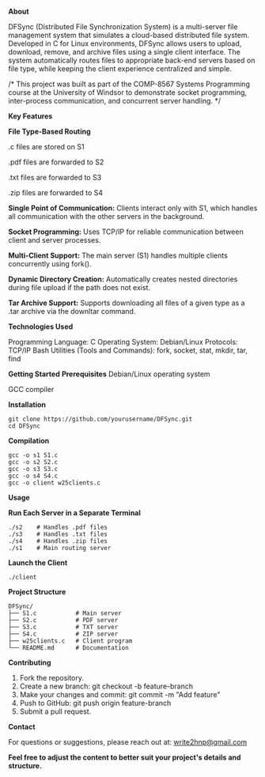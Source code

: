 **About**

DFSync (Distributed File Synchronization System) is a multi-server file management system that simulates a cloud-based distributed file system. Developed in C for Linux environments, DFSync allows users to upload, download, remove, and archive files using a single client interface. The system automatically routes files to appropriate back-end servers based on file type, while keeping the client experience centralized and simple.

/* This project was built as part of the COMP-8567 Systems Programming course at the University of Windsor to demonstrate socket programming, inter-process communication, and concurrent server handling. */

**Key Features**


**File Type-Based Routing**

.c files are stored on S1

.pdf files are forwarded to S2

.txt files are forwarded to S3

.zip files are forwarded to S4

**Single Point of Communication:** Clients interact only with S1, which handles all communication with the other servers in the background.

**Socket Programming:** Uses TCP/IP for reliable communication between client and server processes.

**Multi-Client Support:** The main server (S1) handles multiple clients concurrently using fork().

**Dynamic Directory Creation:** Automatically creates nested directories during file upload if the path does not exist.

**Tar Archive Support:** Supports downloading all files of a given type as a .tar archive via the downltar command.

**Technologies Used**

Programming Language: C
Operating System: Debian/Linux
Protocols: TCP/IP
Bash Utilities (Tools and Commands): fork, socket, stat, mkdir, tar, find

**Getting Started**
**Prerequisites**
Debian/Linux operating system

GCC compiler

**Installation**
```
git clone https://github.com/yourusername/DFSync.git
cd DFSync
```

**Compilation**
```
gcc -o s1 S1.c
gcc -o s2 S2.c
gcc -o s3 S3.c
gcc -o s4 S4.c
gcc -o client w25clients.c
```

**Usage**

**Run Each Server in a Separate Terminal**
```
./s2    # Handles .pdf files
./s3    # Handles .txt files
./s4    # Handles .zip files
./s1    # Main routing server
```

**Launch the Client**
```
./client
```
**Project Structure**
```
DFSync/
├── S1.c           # Main server
├── S2.c           # PDF server
├── S3.c           # TXT server
├── S4.c           # ZIP server
├── w25clients.c   # Client program
└── README.md      # Documentation
```

**Contributing**

1. Fork the repository.
2. Create a new branch: git checkout -b feature-branch
3. Make your changes and commit: git commit -m "Add feature"
4. Push to GitHub: git push origin feature-branch
5. Submit a pull request.

**Contact**

For questions or suggestions, please reach out at: [write2hnp@gmail.com](mailto:write2hnp@gmail.com)

**Feel free to adjust the content to better suit your project's details and structure.**
